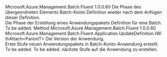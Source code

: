 <Type Name="IWithApplicationPackage&lt;ParentT&gt;" FullName="Microsoft.Azure.Management.Batch.Fluent.Application.UpdateDefinition.IWithApplicationPackage&lt;ParentT&gt;">
  <TypeSignature Language="C#" Value="public interface IWithApplicationPackage&lt;ParentT&gt;" />
  <TypeSignature Language="ILAsm" Value=".class public interface auto ansi abstract IWithApplicationPackage`1&lt;ParentT&gt;" />
  <TypeSignature Language="DocId" Value="T:Microsoft.Azure.Management.Batch.Fluent.Application.UpdateDefinition.IWithApplicationPackage`1" />
  <TypeSignature Language="VB.NET" Value="Public Interface IWithApplicationPackage(Of ParentT)" />
  <TypeSignature Language="F#" Value="type IWithApplicationPackage&lt;'ParentT&gt; = interface" />
  <AssemblyInfo>
    <AssemblyName>Microsoft.Azure.Management.Batch.Fluent</AssemblyName>
    <AssemblyVersion>1.0.0.60</AssemblyVersion>
  </AssemblyInfo>
  <TypeParameters>
    <TypeParameter Name="ParentT" />
  </TypeParameters>
  <Interfaces />
  <Docs>
    <typeparam name="ParentT">Die Phase des übergeordneten Elements Batch-Konto Definition wieder nach dem Anfügen dieser Definition.</typeparam>
    <summary>
            Die Phase der Erstellung eines Anwendungspakets Definition für eine Batch.
            </summary>
    <remarks>To be added.</remarks>
  </Docs>
  <Members>
    <Member MemberName="DefineNewApplicationPackage">
      <MemberSignature Language="C#" Value="public Microsoft.Azure.Management.Batch.Fluent.Application.UpdateDefinition.IWithAttach&lt;ParentT&gt; DefineNewApplicationPackage (string version);" />
      <MemberSignature Language="ILAsm" Value=".method public hidebysig newslot virtual instance class Microsoft.Azure.Management.Batch.Fluent.Application.UpdateDefinition.IWithAttach`1&lt;!ParentT&gt; DefineNewApplicationPackage(string version) cil managed" />
      <MemberSignature Language="DocId" Value="M:Microsoft.Azure.Management.Batch.Fluent.Application.UpdateDefinition.IWithApplicationPackage`1.DefineNewApplicationPackage(System.String)" />
      <MemberSignature Language="VB.NET" Value="Public Function DefineNewApplicationPackage (version As String) As IWithAttach(Of ParentT)" />
      <MemberSignature Language="F#" Value="abstract member DefineNewApplicationPackage : string -&gt; Microsoft.Azure.Management.Batch.Fluent.Application.UpdateDefinition.IWithAttach&lt;'ParentT&gt;" Usage="iWithApplicationPackage.DefineNewApplicationPackage version" />
      <MemberType>Method</MemberType>
      <AssemblyInfo>
        <AssemblyName>Microsoft.Azure.Management.Batch.Fluent</AssemblyName>
        <AssemblyVersion>1.0.0.60</AssemblyVersion>
      </AssemblyInfo>
      <ReturnValue>
        <ReturnType>Microsoft.Azure.Management.Batch.Fluent.Application.UpdateDefinition.IWithAttach&lt;ParentT&gt;</ReturnType>
      </ReturnValue>
      <Parameters>
        <Parameter Name="version" Type="System.String" />
      </Parameters>
      <Docs>
        <param name="version">Die Version der Anwendung.</param>
        <summary>
            Erste Stufe neuen Anwendungspakets in Batch-Konto-Anwendung erstellt.
            </summary>
        <returns>To be added.</returns>
        <remarks>To be added.</remarks>
        <return>nächste Stufe auf die Anwendung zu erstellen.</return>
      </Docs>
    </Member>
  </Members>
</Type>